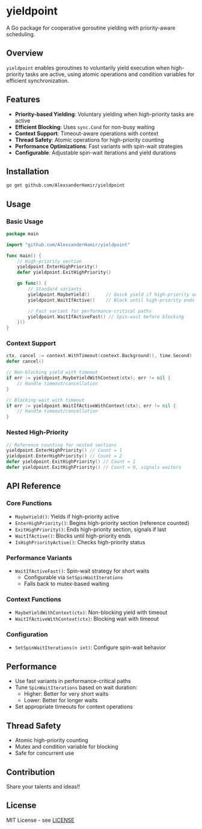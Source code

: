 # yieldpoint

A Go package for cooperative goroutine yielding with priority-aware scheduling.

## Overview

`yieldpoint` enables goroutines to voluntarily yield execution when high-priority tasks are active, using atomic operations and condition variables for efficient synchronization.

## Features

- **Priority-based Yielding**: Voluntary yielding when high-priority tasks are active
- **Efficient Blocking**: Uses `sync.Cond` for non-busy waiting
- **Context Support**: Timeout-aware operations with context
- **Thread Safety**: Atomic operations for high-priority counting
- **Performance Optimizations**: Fast variants with spin-wait strategies
- **Configurable**: Adjustable spin-wait iterations and yield durations

## Installation

```bash
go get github.com/AlexsanderHamir/yieldpoint
```

## Usage

### Basic Usage

```go
package main

import "github.com/AlexsanderHamir/yieldpoint"

func main() {
    // High-priority section
    yieldpoint.EnterHighPriority()
    defer yieldpoint.ExitHighPriority()

    go func() {
        // Standard variants
        yieldpoint.MaybeYield()      // Quick yield if high-priority active
        yieldpoint.WaitIfActive()    // Block until high-priority ends

        // Fast variant for performance-critical paths
        yieldpoint.WaitIfActiveFast() // Spin-wait before blocking
    }()
}
```

### Context Support

```go
ctx, cancel := context.WithTimeout(context.Background(), time.Second)
defer cancel()

// Non-blocking yield with timeout
if err := yieldpoint.MaybeYieldWithContext(ctx); err != nil {
    // Handle timeout/cancellation
}

// Blocking wait with timeout
if err := yieldpoint.WaitIfActiveWithContext(ctx); err != nil {
    // Handle timeout/cancellation
}
```

### Nested High-Priority

```go
// Reference counting for nested sections
yieldpoint.EnterHighPriority() // Count = 1
yieldpoint.EnterHighPriority() // Count = 2
defer yieldpoint.ExitHighPriority() // Count = 1
defer yieldpoint.ExitHighPriority() // Count = 0, signals waiters
```

## API Reference

### Core Functions

- `MaybeYield()`: Yields if high-priority active
- `EnterHighPriority()`: Begins high-priority section (reference counted)
- `ExitHighPriority()`: Ends high-priority section, signals if last
- `WaitIfActive()`: Blocks until high-priority ends
- `IsHighPriorityActive()`: Checks high-priority status

### Performance Variants

- `WaitIfActiveFast()`: Spin-wait strategy for short waits
  - Configurable via `SetSpinWaitIterations`
  - Falls back to mutex-based waiting

### Context Functions

- `MaybeYieldWithContext(ctx)`: Non-blocking yield with timeout
- `WaitIfActiveWithContext(ctx)`: Blocking wait with timeout

### Configuration

- `SetSpinWaitIterations(n int)`: Configure spin-wait behavior

## Performance

- Use fast variants in performance-critical paths
- Tune `SpinWaitIterations` based on wait duration:
  - Higher: Better for very short waits
  - Lower: Better for longer waits
- Set appropriate timeouts for context operations

## Thread Safety

- Atomic high-priority counting
- Mutex and condition variable for blocking
- Safe for concurrent use

## Contribution

Share your talents and ideas!!

## License

MIT License - see [LICENSE](LICENSE)
